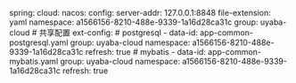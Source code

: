 spring:
  cloud:
    nacos:
      config:
        server-addr: 127.0.0.1:8848
        file-extension: yaml
        namespace: a1566156-8210-488e-9339-1a16d28ca31c
        group: uyaba-cloud
        # 共享配置
        ext-config:
          # postgresql
          - data-id: app-common-postgresql.yaml
            group: uyaba-cloud
            namespace: a1566156-8210-488e-9339-1a16d28ca31c
            refresh: true
          # mybatis
          - data-id: app-common-mybatis.yaml
            group: uyaba-cloud
            namespace: a1566156-8210-488e-9339-1a16d28ca31c
            refresh: true